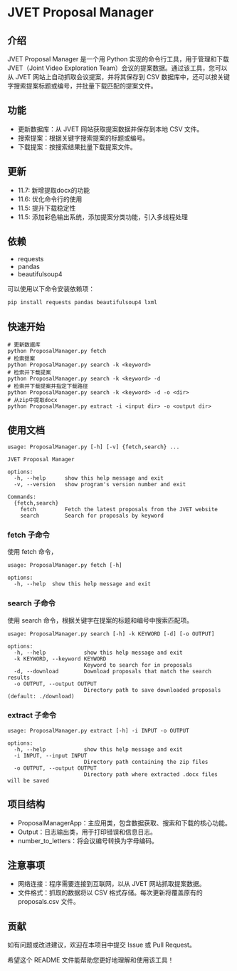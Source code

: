 # JVET Proposal Manager

## 介绍

JVET Proposal Manager 是一个用 Python 实现的命令行工具，用于管理和下载 JVET（Joint Video Exploration Team）会议的提案数据。通过该工具，您可以从 JVET 网站上自动抓取会议提案，并将其保存到 CSV 数据库中，还可以按关键字搜索提案标题或编号，并批量下载匹配的提案文件。

## 功能

- 更新数据库：从 JVET 网站获取提案数据并保存到本地 CSV 文件。
- 搜索提案：根据关键字搜索提案的标题或编号。
- 下载提案：按搜索结果批量下载提案文件。

## 更新

- 11.7: 新增提取docx的功能
- 11.6: 优化命令行的使用
- 11.5: 提升下载稳定性
- 11.5: 添加彩色输出系统，添加提案分类功能，引入多线程处理

## 依赖

- requests
- pandas
- beautifulsoup4

可以使用以下命令安装依赖项：

```python
pip install requests pandas beautifulsoup4 lxml
```

## 快速开始

```shell
# 更新数据库
python ProposalManager.py fetch
# 检索提案
python ProposalManager.py search -k <keyword>
# 检索并下载提案
python ProposalManager.py search -k <keyword> -d
# 检索并下载提案并指定下载路径
python ProposalManager.py search -k <keyword> -d -o <dir>
# 从zip中提取docx
python ProposalManager.py extract -i <input dir> -o <output dir>
```

## 使用文档

```plaintxt
usage: ProposalManager.py [-h] [-v] {fetch,search} ...

JVET Proposal Manager

options:
  -h, --help      show this help message and exit
  -v, --version   show program's version number and exit

Commands:
  {fetch,search}
    fetch         Fetch the latest proposals from the JVET website
    search        Search for proposals by keyword
```

### fetch 子命令

使用 fetch 命令，

```plaintxt
usage: ProposalManager.py fetch [-h]

options:
  -h, --help  show this help message and exit
```

### search 子命令

使用 search 命令，根据关键字在提案的标题和编号中搜索匹配项。

```plaintxt
usage: ProposalManager.py search [-h] -k KEYWORD [-d] [-o OUTPUT]

options:
  -h, --help            show this help message and exit
  -k KEYWORD, --keyword KEYWORD
                        Keyword to search for in proposals
  -d, --download        Download proposals that match the search results
  -o OUTPUT, --output OUTPUT
                        Directory path to save downloaded proposals (default: ./download)
```

### extract 子命令

```plaintxt
usage: ProposalManager.py extract [-h] -i INPUT -o OUTPUT

options:
  -h, --help            show this help message and exit
  -i INPUT, --input INPUT
                        Directory path containing the zip files
  -o OUTPUT, --output OUTPUT
                        Directory path where extracted .docx files will be saved
```

## 项目结构

- ProposalManagerApp：主应用类，包含数据获取、搜索和下载的核心功能。
- Output：日志输出类，用于打印错误和信息日志。
- number_to_letters：将会议编号转换为字母编码。

## 注意事项

- 网络连接：程序需要连接到互联网，以从 JVET 网站抓取提案数据。
- 文件格式：抓取的数据将以 CSV 格式存储。每次更新将覆盖原有的 proposals.csv 文件。

## 贡献

如有问题或改进建议，欢迎在本项目中提交 Issue 或 Pull Request。

希望这个 README 文件能帮助您更好地理解和使用该工具！